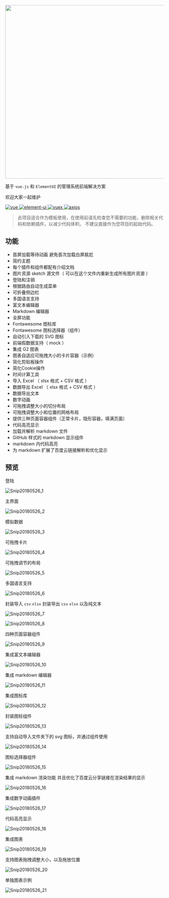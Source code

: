 <p align="center">
  <img width="550" src="http://fairyever.qiniudn.com/github-banner.png">
</p>

基于 `vue.js` 和 `ElementUI` 的管理系统前端解决方案

欢迎大家一起维护

<p>
  <a href="https://github.com/vuejs/vue">
    <img src="https://img.shields.io/badge/vue-2.5.2-brightgreen.svg" alt="vue">
  </a>
  <a href="https://github.com/ElemeFE/element">
    <img src="https://img.shields.io/badge/element--ui-2.0.11-brightgreen.svg" alt="element-ui">
  </a>
  <a href="https://github.com/vuejs/vuex/">
    <img src="https://img.shields.io/badge/vuex-3.0.1-brightgreen.svg" alt="vuex">
  </a>
  <a href="https://github.com/axios/axios">
    <img src="https://img.shields.io/badge/axios-0.17.1-brightgreen.svg" alt="axios">
  </a>
</p>

> 此项目适合作为模板使用，在使用前请先检查您不需要的功能，删除相关代码和依赖插件，以减少代码体积。
> 不建议直接作为您项目的起始代码。

## 功能

* 首屏加载等待动画 避免首次加载白屏尴尬
* 简约主题
* 每个插件和组件都配有介绍文档
* 图片资源 sketch 源文件（ 可以在这个文件内重新生成所有图片资源 ）
* 登陆和注销
* 根据路由自动生成菜单
* 可折叠侧边栏
* 多国语言支持
* 富文本编辑器
* Markdown 编辑器
* 全屏功能
* Fontawesome 图标库
* Fontawesome 图标选择器（组件）
* 自动引入下载的 SVG 图标
* 前端假数据支持（ mock ）
* 集成 G2 图表
* 图表自适应可拖拽大小的卡片容器（示例）
* 简化剪贴板操作
* 简化Cookie操作
* 时间计算工具
* 导入 Excel （ xlsx 格式 + CSV 格式 ）
* 数据导出 Excel （ xlsx 格式 + CSV 格式 ）
* 数据导出文本
* 数字动画
* 可拖拽调整大小的切分布局
* 可拖拽调整大小和位置的网格布局
* 提供三种页面容器组件（正常卡片，隐形容器，填满页面）
* 代码高亮显示
* 加载并解析 markdown 文件
* GitHub 样式的 markdown 显示组件
* markdown 内代码高亮
* 为 markdown 扩展了百度云链接解析和优化显示

## 预览

登陆

![Snip20180526_1](http://fairyever.qiniudn.com/Snip20180526_1.png)

主界面

![Snip20180526_2](http://fairyever.qiniudn.com/Snip20180526_2.png)

模拟数据

![Snip20180526_3](http://fairyever.qiniudn.com/Snip20180526_3.png)

可拖拽卡片

![Snip20180526_4](http://fairyever.qiniudn.com/Snip20180526_4.png)

可拖拽调节的布局

![Snip20180526_5](http://fairyever.qiniudn.com/Snip20180526_5.png)

多国语言支持

![Snip20180526_6](http://fairyever.qiniudn.com/Snip20180526_6.png)

封装导入 `csv` `xlsx`
封装导出 `csv` `xlsx` 以及纯文本

![Snip20180526_7](http://fairyever.qiniudn.com/Snip20180526_7.png)

![Snip20180526_8](http://fairyever.qiniudn.com/Snip20180526_8.png)

四种页面容器组件

![Snip20180526_9](http://fairyever.qiniudn.com/Snip20180526_9.png)

集成富文本编辑器

![Snip20180526_10](http://fairyever.qiniudn.com/Snip20180526_10.png)

集成 markdown 编辑器

![Snip20180526_11](http://fairyever.qiniudn.com/Snip20180526_11.png)

集成图标库

![Snip20180526_12](http://fairyever.qiniudn.com/Snip20180526_12.png)

封装图标组件

![Snip20180526_13](http://fairyever.qiniudn.com/Snip20180526_13.png)

支持自动导入文件夹下的 svg 图标，并通过组件使用

![Snip20180526_14](http://fairyever.qiniudn.com/Snip20180526_14.png)

图标选择器组件

![Snip20180526_15](http://fairyever.qiniudn.com/Snip20180526_15.png)

集成 markdown 渲染功能
并且优化了百度云分享链接在渲染结果的显示

![Snip20180526_16](http://fairyever.qiniudn.com/Snip20180526_16.png)

集成数字动画插件

![Snip20180526_17](http://fairyever.qiniudn.com/Snip20180526_17.png)

代码高亮显示

![Snip20180526_18](http://fairyever.qiniudn.com/Snip20180526_18.png)

集成图表

![Snip20180526_19](http://fairyever.qiniudn.com/Snip20180526_19.png)

支持图表拖拽调整大小，以及拖放位置

![Snip20180526_20](http://fairyever.qiniudn.com/Snip20180526_20.png)

单独图表示例

![Snip20180526_21](http://fairyever.qiniudn.com/Snip20180526_21.png)
